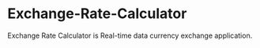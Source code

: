# Exchange-Rate-Calculator 
 Exchange Rate Calculator is Real-time data currency exchange application.
